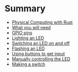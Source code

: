 # Summary
- [Physical Computing with Rust](./step_1.md)
- [What you will need](./step_2.md)
- [GPIO pins](./step_3.md)
- [Lighting an LED](./step_4.md)
- [Switching an LED on and off](./step_5.md)
- [Flashing an LED](./step_6.md)
- [Using buttons to get input](./step_7.md)
- [Manually controlling the LED](./step_8.md)
- [Making a switch](./step_9.md)
<!--
- [Using a buzzer](./step_10.md)
- [Making traffic lights](./step_11.md)
- [Using a light-dependent resistor](./step_12.md)
- [Using a PIR sensor](./step_13.md)
- [Using an ultrasonic distance sensor](./step_14.md)
- [Analogue inputs](./step_15.md)
- [Using motors](./step_16.md)

 -->